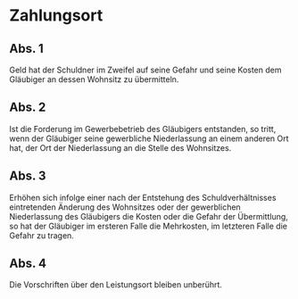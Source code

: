 # Zahlungsort



## Abs. 1

 Geld hat der Schuldner im Zweifel auf seine Gefahr und seine Kosten dem Gläubiger an dessen Wohnsitz zu übermitteln.

## Abs. 2

 Ist die Forderung im Gewerbebetrieb des Gläubigers entstanden, so tritt, wenn der Gläubiger seine gewerbliche Niederlassung an einem anderen Ort hat, der Ort der Niederlassung an die Stelle des Wohnsitzes.

## Abs. 3

 Erhöhen sich infolge einer nach der Entstehung des Schuldverhältnisses eintretenden Änderung des Wohnsitzes oder der gewerblichen Niederlassung des Gläubigers die Kosten oder die Gefahr der Übermittlung, so hat der Gläubiger im ersteren Falle die Mehrkosten, im letzteren Falle die Gefahr zu tragen.

## Abs. 4

 Die Vorschriften über den Leistungsort bleiben unberührt. 

